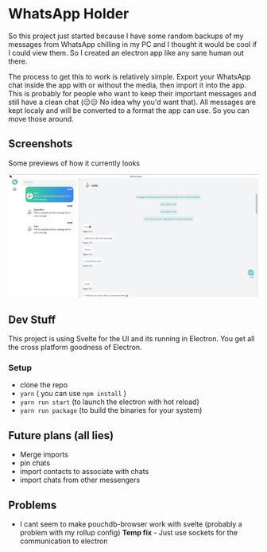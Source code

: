 
# WhatsApp Holder
So this project just started because I have some random backups of my messages from WhatsApp chilling in my PC and I thought it would be cool if I could view them. So I created an electron app like any sane human out there.

The process to get this to work is relatively simple. Export your WhatsApp chat inside the app with or without the media, then import it into the app. This is probably for people who want to keep their important messages and still have a clean chat (😑😑 No idea why you'd want that).
All messages are kept localy and will be converted to a format the app can use. So you can move those around.
## Screenshots
Some previews of how it currently looks

![Screenshot one](/doc/shot1.jpg)
## Dev Stuff
This project is using Svelte for the UI and its running in Electron. You get all the cross platform goodness of Electron.
### Setup

 - clone the repo
 - `yarn` ( you can use `npm install` )
 - `yarn run start` (to launch the electron with hot reload)
 - `yarn run package` (to build the binaries for your system)

## Future plans (all lies)

- Merge imports
- pin chats
- import contacts to associate with chats
- import chats from other messengers

## Problems 

- I cant seem to make pouchdb-browser work with svelte (probably a problem with my rollup config) **Temp fix** - Just use sockets for the communication to electron
> 
